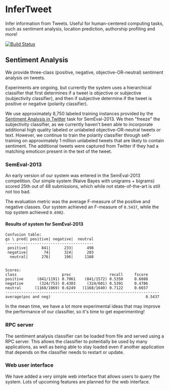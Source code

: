 InferTweet
==========

Infer information from Tweets. Useful for human-centered computing
tasks, such as sentiment analysis, location prediction, authorship
profiling and more!

[![Build Status](https://travis-ci.org/bwbaugh/infertweet.png?branch=master)](https://travis-ci.org/bwbaugh/infertweet)

Sentiment Analysis
------------------

We provide three-class (positive, negative, objective-OR-neutral)
sentiment analysis on tweets.

Experiments are ongoing, but currently the system uses a hierarchical
classifier that first determines if a tweet is objective or subjective
(subjectivity classifier), and then if subjective determine if the tweet
is positive or negative (polarity classifier).

We use approximately 8,750 labeled training instances provided by the
[Sentiment Analysis in Twitter](http://www.cs.york.ac.uk/semeval-2013/task2/)
task for SemEval-2013. We then "freeze" the subjectivity classifier, as
we currently haven't been able to incorporate additional high quality
labeled or unlabeled objective-OR-neutral tweets or text. However, we
continue to train the polarity classifier through self-training on
approximately 1 million unlabeled tweets that are likely to contain
sentiment. The additional tweets were captured from Twitter if they had
a matching emoticon present in the text of the tweet.

### SemEval-2013

An early version of our system was entered in the SemEval-2013
competition. Our simple system (Naive Bayes with unigrams + bigrams)
scored 25th out of 48 submissions, which while not state-of-the-art is
still not too bad.

The evaluation metric was the average F-measure of the positive and
negative classes. Our system achieved an F-measure of `0.5437`, while
the top system achieved `0.6902`.

#### Results of system for SemEval-2013

    Confusion table:
    gs \ pred| positive| negative|  neutral
    ---------------------------------------
     positive|      841|      233|      498
     negative|       74|      324|      203
      neutral|      276|      196|     1168


    Scores:
    class                    prec                 recall     fscore
    positive      (841/1191) 0.7061    (841/1572) 0.5350     0.6088
    negative       (324/753) 0.4303     (324/601) 0.5391     0.4786
    neutral      (1168/1869) 0.6249   (1168/1640) 0.7122     0.6657
    --------------------------------------------------------------------
    average(pos and neg)                                          0.5437

In the mean time, we have a lot more experimental ideas that may improve
the performance of our classifier, so it's time to get experimenting!

### RPC server

The sentiment analysis classifier can be loaded from file and served
using a RPC server. This allows the classifier to potentially be used by
many applications, as well as being able to stay loaded even if another
application that depends on the classifier needs to restart or update.

### Web user interface

We have added a very simple web interface that allows users to query the
system. Lots of upcoming features are planned for the web interface.
